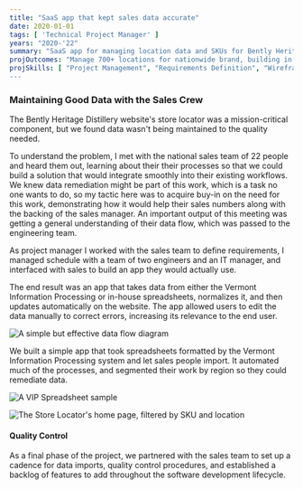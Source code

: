 ```yaml
---
title: "SaaS app that kept sales data accurate"
date: 2020-01-01
tags: [ 'Technical Project Manager' ]
years: "2020-'22"
summary: "SaaS app for managing location data and SKUs for Bently Heritage"
projOutcomes: "Manage 700+ locations for nationwide brand, building in ease of use such as automatic segmented data for sales team to manage workload."
projSkills: [ "Project Management", "Requirements Definition", "Wireframing", "Flow Diagramming", Communication", "Stakeholder Management", "Task Management", "Quality Control"  ]
---
```


### Maintaining Good Data with the Sales Crew

The Bently Heritage Distillery website's store locator was a mission-critical component, but we found data wasn't being maintained to the quality needed. 

To understand the problem, I met with the national sales team of 22 people and heard them out, learning about their their processes so that we could build a solution that would integrate smoothly into their existing workflows. We knew data remediation might be part of this work, which is a task no one wants to do, so my tactic here was to acquire buy-in on the need for this work, demonstrating how it would help their sales numbers along with the backing of the sales manager. An important output of this meeting was getting a general understanding of their data flow, which was passed to the engineering team. 

As project manager I worked with the sales team to define requirements, I managed schedule with a team of two engineers and an IT manager, and interfaced with sales to build an app they would actually use. 

The end result was an app that takes data from either the Vermont Information Processing or in-house spreadsheets, normalizes it, and then updates automatically on the website. The app allowed users to edit the data manually to correct errors, increasing its relevance to the end user. 


![A simple but effective data flow diagram](/locator-data-flow-diagram.jpg)

We built a simple app that took spreadsheets formatted by the Vermont Information Processing system and let sales people import. It automated much of the processes, and segmented their work by region so they could remediate data.

![A VIP Spreadsheet sample](/vip-spreadsheet-sample.jpg)

![The Store Locator's home page, filtered by SKU and location](/store-locator-app-overview.jpg)

#### Quality Control

As a final phase of the project, we partnered with the sales team to set up a cadence for data imports, quality control procedures, and established a backlog of features to add throughout the software development lifecycle.

